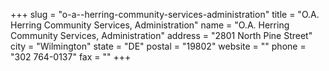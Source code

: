 +++
slug = "o-a--herring-community-services-administration"
title = "O.A. Herring Community Services, Administration"
name = "O.A. Herring Community Services, Administration"
address = "2801 North Pine Street"
city = "Wilmington"
state = "DE"
postal = "19802"
website = ""
phone = "302 764-0137"
fax = ""
+++
